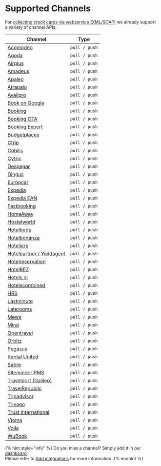 # Supported Channels

For [collecting credit cards via webservice (XML/SOAP)](https://github.com/dtrx/pci-proxy/tree/64fd0c927de7d841f405bce49bdcf6db31c16124/webservice.html) we already support a variety of channel APIs:

| **Channel**                                                                                                               | **Type**      |
| ------------------------------------------------------------------------------------------------------------------------- | ------------- |
| [Acomodeo](https://www.acomodeo.com)                                                                                      | `pull / push` |
| [Agoda](https://www.agoda.com)                                                                                            | `pull / push` |
| [Airplus](https://www.airplus.com/corporate/en/start-page.html)                                                           | `pull / push` |
| [Amadeus](http://www.amadeus.com)                                                                                         | `pull / push` |
| [Apaleo](https://apaleo.com)                                                                                              | `pull / push` |
| [Atrapalo](https://www.atrapalo.com)                                                                                      | `pull / push` |
| [Availpro](http://site.availpro.com)                                                                                      | `pull / push` |
| [Book on Google](https://www.google.com/travel/hotels)                                                                    | `pull / push` |
| [Booking](https://www.booking.com)                                                                                        | `pull / push` |
| [Booking OTA](https://www.booking.com)                                                                                    | `pull / push` |
| [Booking Expert](http://www.bookingexpert.it)                                                                             | `pull / push` |
| [Budgetplaces](http://www.budgetplaces.com)                                                                               | `pull / push` |
| [Ctrip](http://english.ctrip.com)                                                                                         | `pull / push` |
| [Cubilis](http://www.cubilis.com)                                                                                         | `pull / push` |
| [Cytric](https://www.cytric.net/de/)                                                                                      | `pull / push` |
| [Despegar](http://www.us.despegar.com)                                                                                    | `pull / push` |
| [Dingus](https://www.dingus.es)                                                                                           | `pull / push` |
| [Europcar](https://www.europcar.com)                                                                                      | `pull / push` |
| [Expedia](https://www.expedia.com)                                                                                        | `pull / push` |
| [Expedia EAN](http://www.ean.com)                                                                                         | `pull / push` |
| [Fastbooking](http://www.fastbooking.com/products/)                                                                       | `pull / push` |
| [HomeAway](https://www.homeaway.com)                                                                                      | `pull / push` |
| [Hostelworld](https://www.hostelworld.com)                                                                                | `pull / push` |
| [Hotelbeds](https://www.hotelbeds.com/home)                                                                               | `pull / push` |
| [Hotelbonanza](https://www.hotelbonanza.com)                                                                              | `pull / push` |
| [Hoteliers](https://www.hoteliers.com)                                                                                    | `pull / push` |
| [Hotelpartner / Yieldagent](http://www.hotelpartner-ym.com/de/)                                                           | `pull / push` |
| [Hotelreservation](https://www.hotelreservation.com)                                                                      | `pull / push` |
| [HotelREZ](https://www.hotelrez.net)                                                                                      | `pull / push` |
| [Hotels.nl](http://www.hotels.nl)                                                                                         | `pull / push` |
| [Hotelscombined](https://www.hotelscombined.com)                                                                          | `pull / push` |
| [HRS](https://www.hrs.com)                                                                                                | `pull / push` |
| [Lastminute](http://www.lastminute.com)                                                                                   | `pull / push` |
| [Laterooms](http://www.laterooms.com)                                                                                     | `pull / push` |
| [Mews](https://www.mews.com)                                                                                              | `pull / push` |
| [Mirai](https://es.mirai.com)                                                                                             | `pull / push` |
| [Opentravel](http://opentravel.com)                                                                                       | `pull / push` |
| [Orbitz](https://www.orbitz.com)                                                                                          | `pull / push` |
| [Pegasus](http://www.pegasus.io)                                                                                          | `pull / push` |
| [Rental United](http://rentalsunited.com)                                                                                 | `pull / push` |
| [Sabre](https://www.sabre.com)                                                                                            | `pull / push` |
| [Siteminder PMS](http://www.siteminder.com)                                                                               | `pull / push` |
| [Travelport (Galileo)](https://www.travelport.com)                                                                        | `pull / push` |
| [TravelRepublic](https://www.travelrepublic.co.uk)                                                                        | `pull / push` |
| [Tripadvisor](http://developer-tripadvisor.com/connectivity-solutions/instant-booking-api/documentation/booking\_submit/) | `pull / push` |
| [Trivago](https://www.trivago.com)                                                                                        | `pull / push` |
| [Trust International](https://www.sabrehospitality.com/trust-now-sabre/)                                                  | `pull / push` |
| [Vioma](https://www.vioma.de)                                                                                             | `pull / push` |
| [Voila](https://www.voilahotels.com)                                                                                      | `pull / push` |
| [WuBook](http://en.wubook.net)                                                                                            | `pull / push` |

{% hint style="info" %}
Do you miss a channel? Simply add it in our [dashboard](https://dashboard.pci-proxy.com/signup).\
Please refer to [Add integrations](../guides/pci-proxy-dashboard/add-integrations.md) for more information.
{% endhint %}
